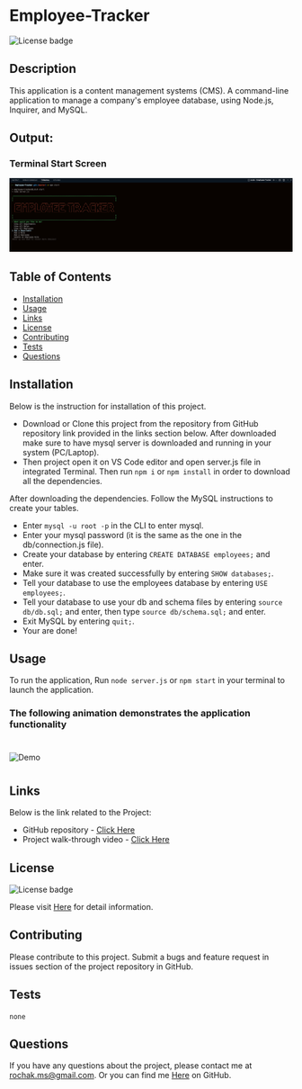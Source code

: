 # Employee-Tracker

![License badge](https://shields.io/badge/license-MIT-blue.svg)

## Description

This application is a content management systems (CMS). A command-line application to manage a company's employee database, using Node.js, Inquirer, and MySQL.

## Output:

### Terminal Start Screen

![Landing page.](./Images/start-terminal.png)

## Table of Contents

- [Installation](#installation)
- [Usage](#usage)
- [Links](#links)
- [License](#license)
- [Contributing](#contributing)
- [Tests](#tests)
- [Questions](#questions)

## Installation

Below is the instruction for installation of this project.

- Download or Clone this project from the repository from GitHub repository link provided in the links section below. After downloaded make sure to have mysql server is downloaded and running in your system (PC/Laptop).
- Then project open it on VS Code editor and open server.js file in integrated Terminal. Then run `npm i` or `npm install` in order to download all the dependencies.

After downloading the dependencies. Follow the MySQL instructions to create your tables.

- Enter `mysql -u root -p` in the CLI to enter mysql.
- Enter your mysql password (it is the same as the one in the db/connection.js file).
- Create your database by entering `CREATE DATABASE employees;` and enter.
- Make sure it was created successfully by entering `SHOW databases;`.
- Tell your database to use the employees database by entering `USE employees;`.
- Tell your database to use your db and schema files by entering `source db/db.sql;` and enter, then type `source db/schema.sql;` and enter.
- Exit MySQL by entering `quit;`.
- Your are done!

## Usage

To run the application, Run `node server.js` or `npm start` in your terminal to launch the application.

### The following animation demonstrates the application functionality

#

![Demo](./Images/Employee%20Tracker.gif)

#

## Links

Below is the link related to the Project:

- GitHub repository - [Click Here](https://github.com/rochak-ms/Employee-Tracker.git)
- Project walk-through video - [Click Here](https://drive.google.com/file/d/1u2dvDgvV47XMP6SjaK7sQRbCuvcWhyg2/view?usp=share_link)

## License

![License badge](https://shields.io/badge/license-MIT-blue.svg)

Please visit [Here](https://mit-license.org/) for detail information.

## Contributing

Please contribute to this project. Submit a bugs and feature request in issues section of the project repository in GitHub.

## Tests

```
none
```

## Questions

If you have any questions about the project, please contact me at rochak.ms@gmail.com. Or you can find me [Here](https://github.com/rochak-ms) on GitHub.

